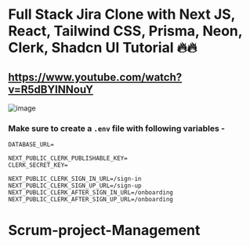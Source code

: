 # Full Stack Jira Clone with Next JS, React, Tailwind CSS, Prisma, Neon, Clerk, Shadcn UI Tutorial 🔥🔥
## https://www.youtube.com/watch?v=R5dBYINNouY

![image](https://github.com/user-attachments/assets/783d4f3b-925d-44cf-aaf8-4ee4035b2f6c)

### Make sure to create a `.env` file with following variables -

```
DATABASE_URL=

NEXT_PUBLIC_CLERK_PUBLISHABLE_KEY=
CLERK_SECRET_KEY=

NEXT_PUBLIC_CLERK_SIGN_IN_URL=/sign-in
NEXT_PUBLIC_CLERK_SIGN_UP_URL=/sign-up
NEXT_PUBLIC_CLERK_AFTER_SIGN_IN_URL=/onboarding
NEXT_PUBLIC_CLERK_AFTER_SIGN_UP_URL=/onboarding
```
# Scrum-project-Management
